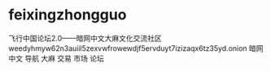 # feixingzhongguo
飞行中国论坛2.0——暗网中文大麻文化交流社区 weedyhmyw62n3auiil5zexvwfrowewdjf5ervduyt7izizaqx6tz35yd.onion 暗网 中文 导航 大麻 交易 市场 论坛
